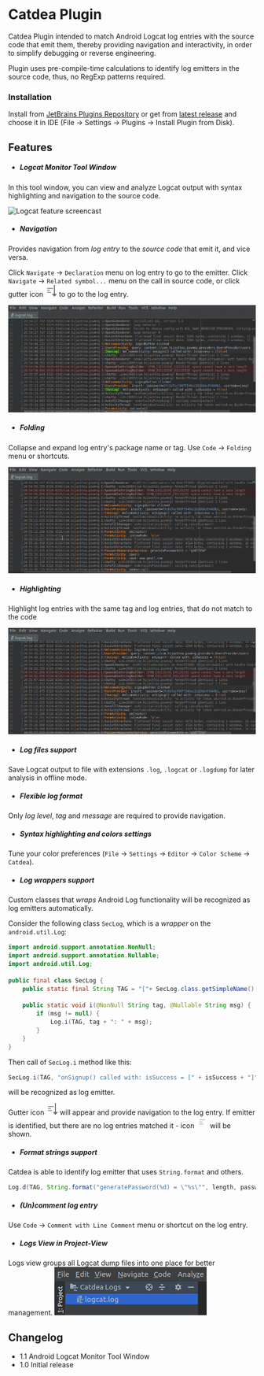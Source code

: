 Catdea Plugin
===========

Catdea Plugin intended to match Android Logcat log entries with the source code that emit them, 
thereby providing navigation and interactivity, in order to simplify debugging or reverse engineering.

Plugin uses pre-compile-time calculations to identify log emitters in the source code, 
thus, no RegExp patterns required.

### Installation
Install from [JetBrains Plugins Repository](https://plugins.jetbrains.com/plugin/12241-catdea) or 
get from [latest release](https://github.com/Cybr0sis/Catdea/releases/latest) and choose it in IDE 
(File &rarr; Settings &rarr; Plugins &rarr; Install Plugin from Disk).

Features
------------
* ##### Logcat Monitor Tool Window
In this tool window, you can view and analyze Logcat output with syntax highlighting and navigation to the source code.

![Logcat feature screencast](images/catdea_logcat.gif)

* ##### Navigation 
Provides navigation from _log entry_ to the _source code_ that emit it, and vice versa.

Click `Navigate` &rarr; `Declaration` menu on log entry to go to the emitter.
Click `Navigate` &rarr; `Related symbol...` menu on the call in source code, 
or click gutter icon ![Gutter navigation icon](src/main/resources/icons/gutter.svg) to go to the log entry.

![Navigation feature screencast](images/navigation.gif)

* ##### Folding
Collapse and expand log entry's package name or tag.
Use `Code` &rarr; `Folding` menu or shortcuts.

![Folding feature screencast](images/folding.gif)

* ##### Highlighting
Highlight log entries with the same tag and log entries, that do not match to the code 

![Highlighting feature screencast](images/highlighting.gif)

* ##### Log files support
Save Logcat output to file with extensions `.log`, `.logcat` or `.logdump` for later analysis in offline mode.
 
* ##### Flexible log format
Only _log level_, _tag_ and _message_ are required to provide navigation.

* ##### Syntax highlighting and colors settings
Tune your color preferences (`File` &rarr; `Settings` &rarr; `Editor` &rarr; `Color Scheme` &rarr; `Catdea`).

* ##### Log wrappers support
Custom classes that _wraps_ Android Log functionality will be recognized as log emitters automatically.

Consider the following class `SecLog`, which is a _wrapper_ on the `android.util.Log`:
```java
import android.support.annotation.NonNull;
import android.support.annotation.Nullable;
import android.util.Log;

public final class SecLog {
    public static final String TAG = "["+ SecLog.class.getSimpleName() + "]";

    public static void i(@NonNull String tag, @Nullable String msg) {
        if (msg != null) {
            Log.i(TAG, tag + ": " + msg);
        }
    }
}
```
Then call of `SecLog.i` method like this:
```java
SecLog.i(TAG, "onSignup() called with: isSuccess = [" + isSuccess + "]");
```
will be recognized as log emitter. 

Gutter icon ![Gutter navigation icon](src/main/resources/icons/gutter.svg) will appear and provide navigation to the log entry.
If emitter is identified, but there are no log entries matched it - icon ![Gutter not found icon](src/main/resources/icons/gutter_none.svg) will be shown.

* ##### Format strings support
Catdea is able to identify log emitter that uses `String.format` and others.
```java
Log.d(TAG, String.format("generatePassword(%d) = \"%s\"", length, password));
```

* ##### (Un)comment log entry
Use `Code` &rarr; `Comment with Line Comment` menu or shortcut on the log entry.

* ##### Logs View in Project-View
Logs view groups all Logcat dump files into one place for better management. 
![Project view screenshot](images/project_view.png)

Changelog
------------
* 1.1 Android Logcat Monitor Tool Window
* 1.0 Initial release